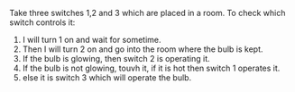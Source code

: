 Take three switches 1,2 and 3 which are placed in a room. 
To check which switch controls it:
1. I will turn 1 on and wait for sometime.
2. Then I will turn 2 on and go into the room where the bulb is kept.
3. If the bulb is glowing, then switch 2 is operating it.
4. If the bulb is not glowing, touvh it, if it is hot then switch 1 operates it.
5. else it is switch 3 which will operate the bulb. 
